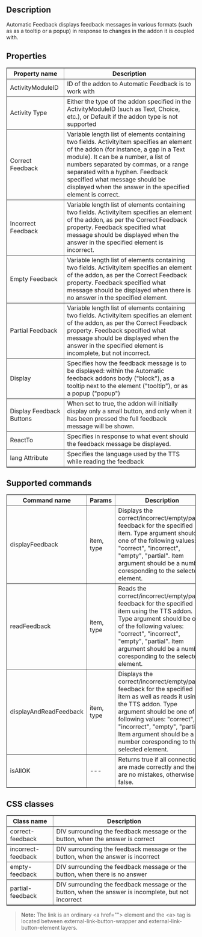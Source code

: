 ## Description
Automatic Feedback displays feedback messages in various formats (such as as a tooltip or a popup) in response to changes in the addon it is coupled with.
## Properties

<table border='1'>
    <tr>
        <th>Property name</th>
        <th>Description</th>
    </tr>
    <tr>
        <td>ActivityModuleID</td>
        <td>ID of the addon to Automatic Feedback is to work with</td>
    </tr>
    <tr>
        <td>Activity Type</td>
        <td>Either the type of the addon specified in the ActivityModuleID (such as Text, Choice, etc.), or Default if the addon type is not supported</td>
    </tr>
    <tr>
        <td>Correct Feedback</td>
        <td>Variable length list of elements containing two fields. ActivityItem specifies an element of the addon (for instance, a gap in a Text module). It can be a number, a list of numbers separated by commas, or a range separated with a hyphen. Feedback specified what message should be displayed when the answer in the specified element is correct.</td>
    </tr>
    <tr>
        <td>Incorrect Feedback</td>
        <td>Variable length list of elements containing two fields. ActivityItem specifies an element of the addon, as per the Correct Feedback property. Feedback specified what message should be displayed when the answer in the specified element is incorrect.</td>
    </tr>
    <tr>
        <td>Empty Feedback</td>
        <td>Variable length list of elements containing two fields. ActivityItem specifies an element of the addon, as per the Correct Feedback property. Feedback specified what message should be displayed when there is no answer in the specified element.</td>
    </tr>
    <tr>
        <td>Partial Feedback</td>
        <td>Variable length list of elements containing two fields. ActivityItem specifies an element of the addon, as per the Correct Feedback property. Feedback specified what message should be displayed when the answer in the specified element is incomplete, but not incorrect.</td>
    </tr>
    <tr>
        <td>Display</td>
        <td>Specifies how the feedback message is to be displayed: within the Automatic feedback addons body ("block"), as a tooltip next to the element ("tooltip"), or as a popup ("popup")</td>
    </tr>
    <tr>
        <td>Display Feedback Buttons</td>
        <td>When set to true, the addon will initially display only a small button, and only when it has been pressed the full feedback message will be shown.</td>
    </tr>
    <tr>
        <td>ReactTo</td>
        <td>Specifies in response to what event should the feedback message be displayed.</td>
    </tr>
    <tr>
        <td>lang Attribute</td>
        <td>Specifies the language used by the TTS while reading the feedback</td>
    </tr>
</table>

## Supported commands

 <table border='1'>
     <tr>
         <th>Command name</th>
         <th>Params</th>
         <th>Description</th>
     </tr>
     <tr>
         <td>displayFeedback</td>
         <td>item, type</td>
         <td>Displays the correct/incorrect/empty/partial feedback for the specified item. Type argument should be one of the following values: "correct", "incorrect", "empty", "partial". Item argument should be a number coresponding to the selected element. </td>
     </tr>
    <tr>
        <td>readFeedback</td>
        <td>item, type</td>
        <td>Reads the correct/incorrect/empty/partial feedback for the specified item using the TTS addon. Type argument should be one of the following values: "correct", "incorrect", "empty", "partial". Item argument should be a number coresponding to the selected element. </td>
    </tr>
    <tr>
        <td>displayAndReadFeedback</td>
        <td>item, type</td>
        <td>Displays the correct/incorrect/empty/partial feedback for the specified item as well as reads it using the TTS addon. Type argument should be one of the following values: "correct", "incorrect", "empty", "partial". Item argument should be a number coresponding to the selected element. </td>
    </tr>
     <tr>
         <td>isAllOK</td>
         <td>---</td>
         <td>Returns true if all connections are made correctly and there are no mistakes, otherwise false.</td>
     </tr>
 </table>

## CSS classes

<table border='1'>
    <tr>
        <th>Class name</th>
        <th>Description</th>
    </tr>
    <tr>
        <td>correct-feedback</td>
        <td>DIV surrounding the feedback message or the button, when the answer is correct</td>
    </tr>
    <tr>
        <td>incorrect-feedback</td>
        <td>DIV surrounding the feedback message or the button, when the answer is incorrect</td>
    </tr>
    <tr>
        <td>empty-feedback</td>
        <td>DIV surrounding the feedback message or the button, when there is no answer</td>
    </tr>
    <tr>
        <td>partial-feedback</td>
        <td>DIV surrounding the feedback message or the button, when the answer is incomplete, but not incorrect</td>
    </tr>
</table>

> **Note:** The link is an ordinary &lt;a href=""&gt; element and the &lt;a&gt; tag is located between external-link-button-wrapper and external-link-button-element layers.
